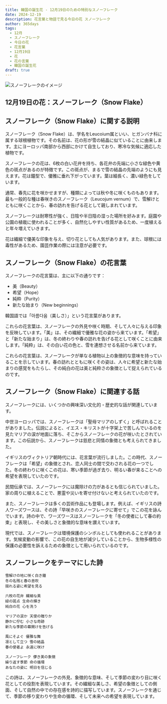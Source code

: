 ```yaml
---
title: 韓国の誕生花 - 12月19日のための特別なスノーフレーク
date: 2024-12-19
description: 花言葉と物語で見る今日の花 スノーフレーク
author: 365days
tags:
  - 12月
  - スノーフレーク
  - 今日の花
  - 花言葉
  - 12月19日
  - 花
  - 花の言葉
  - 韓国の誕生花
draft: true
---
```



![スノーフレークのイメージ](#center)


## 12月19日の花：スノーフレーク（Snow Flake）

## スノーフレーク（Snow Flake）に関する説明

スノーフレーク（Snow Flake）は、学名をLeucoium属といい、ヒガンバナ科に属する球根植物です。その名前は、花の形が雪の結晶に似ていることに由来します。主にヨーロッパ南部から西部にかけて自生しており、寒冷な気候に適応した植物です。

スノーフレークの花は、6枚の白い花弁を持ち、各花弁の先端に小さな緑色や黄色の斑点があるのが特徴です。この斑点が、まるで雪の結晶の先端のようにも見えます。花は鐘型で、優雅に垂れ下がっています。葉は細長く、濃い緑色をしています。

通常、春先に花を咲かせますが、種類によっては秋や冬に咲くものもあります。最も一般的な種は春咲きのスノーフレーク（Leucojum vernum）で、雪解けとともに咲くことから、春の訪れを告げる花として親しまれています。

スノーフレークは耐寒性が強く、日陰や半日陰の湿った場所を好みます。庭園や公園の植栽に使われることが多く、自然化しやすい性質があるため、一度植えると年々増えていきます。

花は繊細で優美な印象を与え、切り花としても人気があります。また、球根には毒性があるため、園芸作業の際には注意が必要です。

## スノーフレーク（Snow Flake）の花言葉

スノーフレークの花言葉は、主に以下の通りです：

- 美（Beauty）
- 希望（Hope）
- 純粋（Purity）
- 新たな始まり（New beginnings）

韓国語では「아름다움（美しさ）」という花言葉があります。

これらの花言葉は、スノーフレークの外見や咲く時期、そして人々に与える印象を反映しています。「美」は、その繊細で優雅な花の姿から来ています。「希望」と「新たな始まり」は、冬の終わりや春の訪れを告げる花として咲くことに由来します。「純粋」は、その白い花の色と、雪を連想させる名前から来ています。

これらの花言葉は、スノーフレークが単なる植物以上の象徴的な意味を持っていることを示しています。春の訪れとともに咲くその姿は、人々に希望と新たな始まりの感覚をもたらし、その純白の花は美と純粋さの象徴として捉えられているのです。

## スノーフレーク（Snow Flake）に関連する話

スノーフレークには、いくつかの興味深い文化的・歴史的な話が関連しています。

中世ヨーロッパでは、スノーフレークは「聖母マリアのしずく」と呼ばれることがありました。伝説によると、イエス・キリストが十字架上で苦しんでいるのを見たマリアの涙が地面に落ち、そこからスノーフレークの花が咲いたとされています。この伝説から、スノーフレークは慈悲と同情の象徴とも考えられてきました。

イギリスのヴィクトリア朝時代には、花言葉が流行しました。この時代、スノーフレークは「希望」の象徴とされ、恋人同士の間で交わされる花の一つでした。冬の終わりに咲くこの花は、寒い季節が過ぎ去り、明るい春が来ることへの希望を表現していたのです。

民間伝承では、スノーフレークには魔除けの力があるとも信じられていました。家の周りに植えることで、悪霊や災いを寄せ付けないと考えられていたのです。

また、スノーフレークは多くの芸術作品にも登場します。例えば、イギリスの詩人ワーズワースは、その詩「早咲きのスノーフレークに寄せて」でこの花を詠んでいます。詩の中で、ワーズワースはスノーフレークを「冬の使者にして春の約束」と表現し、その美しさと象徴的な意味を讃えています。

現代では、スノーフレークは環境保護のシンボルとしても使われることがあります。気候変動の影響で、この花の自生地が減少していることから、生物多様性の保護の必要性を訴えるための象徴として用いられているのです。

## スノーフレークをテーマにした詩

    雪解けの地に咲く白き鐘
    冬の名残と春の息吹
    揺れる姿に希望を見る

    六枚の花弁 繊細な美
    緑の斑点 生命の輝き
    純白の花 心を洗う

    マリアの涙か 天使の贈りか
    静かに佇む 小さな奇跡
    新たな季節の幕開けを告げる

    風にそよぐ 優雅な舞
    凛として立つ 雪の結晶
    春の使者よ 永遠に咲け

    スノーフレーク 儚き美の象徴
    繰り返す季節 命の循環
    あなたの姿に 明日を信じる

この詩は、スノーフレークの外見、象徴的な意味、そして季節の変わり目に咲く花としての役割を表現しています。その繊細な美しさ、希望の象徴としての側面、そして自然の中での存在感を詩的に描写しています。スノーフレークを通じて、季節の移り変わりや生命の循環、そして未来への希望を表現しています。